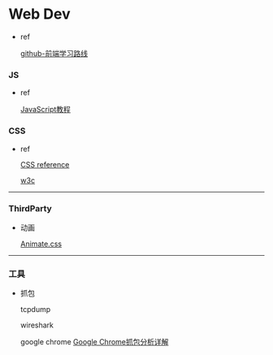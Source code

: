 # Web Dev

* ref

  [github-前端学习路线](https://github.com/qiu-deqing/FE-learning)



### JS

* ref

  [JavaScript教程](https://www.liaoxuefeng.com/wiki/1022910821149312)





### CSS

* ref

  [CSS reference](https://devdocs.io/css/)

  [w3c](https://www.w3.org/TR/)





---



### ThirdParty

* 动画

  [Animate.css](https://animate.style/)



---



### 工具

* 抓包

  tcpdump

  wireshark

  google chrome [Google Chrome抓包分析详解](https://zhuanlan.zhihu.com/p/32825491)